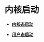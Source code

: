 # 内核启动<a name="ZH-CN_TOPIC_0000001173040439"></a>

-   **[内核态启动](kernel-small-start-kernel.md)**  

-   **[用户态启动](kernel-small-start-users.md)**  


